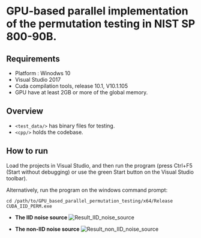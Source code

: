 # GPU-based parallel implementation of the permutation testing in NIST SP 800-90B.

## Requirements
* Platform : Winodws 10
* Visual Studio 2017
* Cuda compilation tools, release 10.1, V10.1.105
* GPU have at least 2GB or more of the global memory.

## Overview
* `<test_data/>` has binary files for testing.
* `<cpp/>` holds the codebase.

## How to run
Load the projects in Visual Studio, and then run the program (press Ctrl+F5 (Start without debugging) or use the green Start button on the Visual Studio toolbar). 

Alternatively, run the program on the windows command prompt:
<pre><code>cd /path/to/GPU_based_parallel_permutation_testing/x64/Release
CUDA_IID_PERM.exe
</code></pre>

* __The IID noise source__
![Result_IID_noise_source](https://user-images.githubusercontent.com/65601912/82523667-d8d50f80-9b67-11ea-912e-a045a250eb9c.JPG)

* __The non-IID noise source__
![Result_non_IID_noise_source](https://user-images.githubusercontent.com/65601912/82523680-e4c0d180-9b67-11ea-8948-e62d5f070e6a.JPG)

